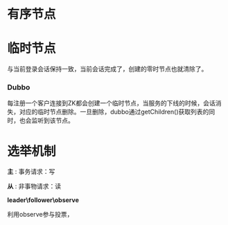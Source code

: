



# 有序节点



# 临时节点

与当前登录会话保持一致，当前会话完成了，创建的零时节点也就清除了。



### Dubbo 

每注册一个客户连接到ZK都会创建一个临时节点，当服务的下线的时候，会话消失，对应的临时节点删除。一旦删除，dubbo通过getChildren()获取列表的同时，也会监听到该节点。





# 选举机制

**主** : 事务请求：写

**从** : 非事物请求：读

**leader\follower\observe**



利用observe参与投票，

